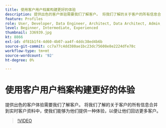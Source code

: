 ```yaml
---
title: 使用客户用户档案构建更好的体验
description: 提供出色的客户体验需要我们了解客户。 将我们了解的关于客户的所有信息合并到实时客户资料中，使我们能够为他们提供一种体验，以便让他们回访更多客户。
feature: Profiles
role: User, Developer, Data Engineer, Architect, Data Architect, Admin, Leader
level: Beginner, Intermediate, Experienced
thumbnail: 336939.jpg
kt: 8866
exl-id: df81b1f4-4d60-4b07-aa4f-4ddc38ed4b6b
source-git-commit: cc7a77c4dd380ae1bc23dc75608e8e2224dfe78c
workflow-type: tm+mt
source-wordcount: '92'
ht-degree: 0%

---
```


# 使用客户用户档案构建更好的体验

提供出色的客户体验需要我们了解客户。 将我们了解的关于客户的所有信息合并到实时客户资料中，使我们能够为他们提供一种体验，以便让他们回访更多客户。

>[!VIDEO](https://video.tv.adobe.com/v/336939/?quality=12&learn=on)
